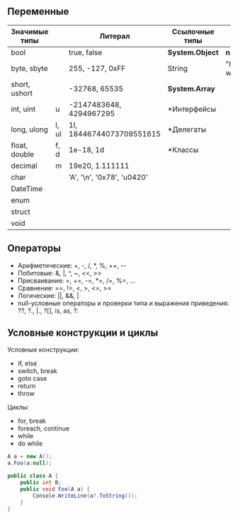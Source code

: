 ## Переменные

| Значимые типы |       | Литерал                     | Ссылочные типы    |                |
| ------------- | ----- | --------------------------- | ----------------- | -------------- |
| bool          |       | true, false                 | **System.Object** | **null**       |
| byte, sbyte   |       | 255, -127, 0xFF             | String            | "Hello world!" |
| short, ushort |       | -32768, 65535               | **System.Array**  |                |
| int, uint     | u     | -2147483648, 4294967295     | \*Интерфейсы      |                |
| long, ulong   | l, ul | 1l, 18446744073709551615    | \*Делегаты        |                |
| float, double | f, d  | 1e-18, 1d                   | \*Классы          |                |
| decimal       | m     | 19e20, 1.111111             |                   |                |
| char          |       | 'A', '\\n', '0x78', 'u0420' |                   |                |
| DateTime      |       |                             |                   |                |
| enum          |       |                             |                   |                |
| struct        |       |                             |                   |                |
| void          |       |                             |                   |                |
## Операторы
- Арифметические: +, -, /, \*, %, ++, --
- Побитовые: &, |, ^, ~, <<, >>
- Присваивание: =, +=, -=, \*=, /=, %=, ...
- Сравнение: \==, !=, <, >, <=, >=
- Логические: ||, &&, |
- null-условные операторы и проверки типа и выражения приведения: ??, ?., |., ?\[\], is, as, ?:
## Условные конструкции и циклы
Условные конструкции:
- if, else
- switch, break
- goto case
- return
- throw
  
Циклы:
- for, break
- foreach, continue
- while
- do while
  
```cs
A a = new A();
a.Foo(a:null);

public class A {
	public int B;
	public void Foo(A a) {
		Console.WriteLine(a?.ToString());
	}
}
```